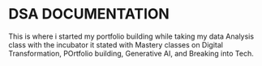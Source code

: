 # DSA DOCUMENTATION
This is where i started my portfolio building while taking my data Analysis class with the incubator
it stated with Mastery classes on Digital Transformation, POrtfolio building, Generative AI, and Breaking into Tech.


